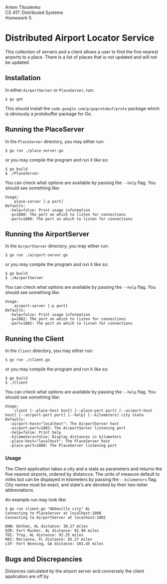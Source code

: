 Artem Titoulenko  
CS 417: Distributed Systems  
Homework 5  

# Distributed Airport Locator Service

This collection of servers and a client allows a user to find the five nearest airports to a place. There is a list of places that is not updated and will not be updated.

## Installation

In either `AirportServer` or `PlaceServer`, run:

	$ go get

This should install the `code.google.com/p/goprotobuf/proto` package which is obviously a protobuffer package for Go.

## Running the PlaceServer

In the `PlaceServer` directory, you may either run:

	$ go run ./place-server.go

or you may compile the program and run it like so:

	$ go build
	$ ./PlaceServer

You can check what options are available by passing the `--help` flag. You should see something like:

	Usage:
		place-server [-p port]
	Defaults:
	  -help=false: Print usage information
	  -p=1080: The port on which to listen for connections
	  -port=1080: The port on which to listen for connections

## Running the AirportServer

In the `AirportServer` directory, you may either run:

	$ go run ./airport-server.go

or you may compile the program and run it like so:

	$ go build
	$ ./AirportServer

You can check what options are available by passing the `--help` flag. You should see something like:

	Usage:
		airport-server [-p port]
	Defaults:
	  -help=false: Print usage information
	  -p=1082: The port on which to listen for connections
	  -port=1082: The port on which to listen for connections

## Running the Client

In the `Client` directory, you may either run:

	$ go run ./client.go

or you may compile the program and run it like so:

	$ go build
	$ ./Client

You can check what options are available by passing the `--help` flag. You should see something like:
	
	Usage:
		client [--place-host host] [--place-port port] [--airport-host host] [--airport-port port] [--help] [--kilometers] city state
	Defaults:
	  -airport-host="localhost": The AirportServer host
	  -airport-port=1082: The AirportServer listening port
	  -help=false: Print help
	  -kilometers=false: Display distances in kilometers
	  -place-host="localhost": The PlaceServer host
	  -place-port=1080: The PlaceServer listening port

### Usage

The Client application takes a city and a state as parameters and returns the five nearest airports, ordered by distancce. The units of measure default to miles but can be displayed in kilometers by passing the `--kilometers` flag. City names must be exact, and state's are denoted by their two-letter abbreviations.

An example run may look like:

	$ go run client.go "Abbeville city" AL
	Connecting to PlaceServer at localhost:1080
	Connecting to AirportServer at localhost:1082
	
	DHN: Dothan, AL distance: 38.27 miles
	OZR: Fort Rucker, AL distance: 62.94 miles
	TOI: Troy, AL distance: 92.25 miles
	MAI: Marianna, FL distance: 93.27 miles
	LSF: Fort Benning, GA distance: 101.45 miles

## Bugs and Discrepancies

Distances calculated by the airport server and conversely the client application are off by